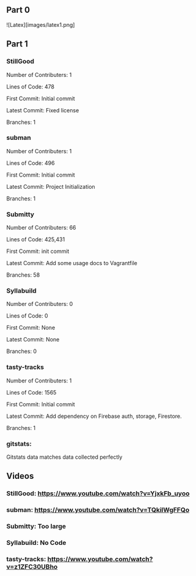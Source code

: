 ## Part 0

![Latex][images/latex1.png]


## Part 1

### StillGood

Number of Contributers: 1

Lines of Code: 478

First Commit: Initial commit

Latest Commit: Fixed license

Branches: 1

### subman

Number of Contributers: 1

Lines of Code: 496

First Commit: Initial commit

Latest Commit: Project Initialization

Branches: 1

### Submitty

Number of Contributers: 66

Lines of Code: 425,431

First Commit: init commit

Latest Commit: Add some usage docs to Vagrantfile

Branches: 58

### Syllabuild

Number of Contributers: 0

Lines of Code: 0

First Commit: None

Latest Commit: None

Branches: 0

### tasty-tracks

Number of Contributers: 1

Lines of Code: 1565

First Commit: Initial commit

Latest Commit: Add dependency on Firebase auth, storage, Firestore.

Branches: 1


### gitstats:

Gitstats data matches data collected perfectly

## Videos

### StillGood: https://www.youtube.com/watch?v=YjxkFb_uyoo

### subman: https://www.youtube.com/watch?v=TQkilWgFFQo

### Submitty: Too large

### Syllabuild: No Code

### tasty-tracks: https://www.youtube.com/watch?v=z1ZFC30UBho
